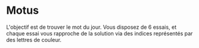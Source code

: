 # Motus

L'objectif est de trouver le mot du jour. Vous disposez de 6 essais, et chaque essai vous rapproche de la solution via des indices représentés par des lettres de couleur. 